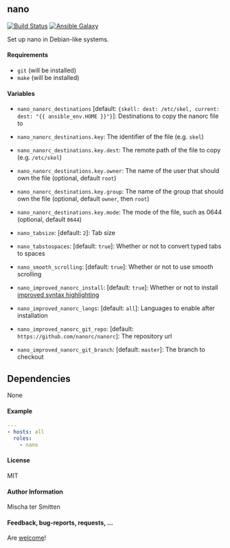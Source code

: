 ## nano

[![Build Status](https://travis-ci.org/Oefenweb/ansible-nano.svg?branch=master)](https://travis-ci.org/Oefenweb/ansible-nano) [![Ansible Galaxy](http://img.shields.io/badge/ansible--galaxy-nano-blue.svg)](https://galaxy.ansible.com/Oefenweb/nano)

Set up nano in Debian-like systems.

#### Requirements

* `git` (will be installed)
* `make` (will be installed)

#### Variables

* `nano_nanorc_destinations` [default: `{skell: dest: /etc/skel, current: dest: "{{ ansible_env.HOME }}"}`]: Destinations to copy the nanorc file to
* `nano_nanorc_destinations.key`: The identifier of the file (e.g. `skel`)
* `nano_nanorc_destinations.key.dest`: The remote path of the file to copy (e.g. `/etc/skel`)
* `nano_nanorc_destinations.key.owner`: The name of the user that should own the file (optional, default `root`)
* `nano_nanorc_destinations.key.group`: The name of the group that should own the file (optional, default `owner`, then `root`)
* `nano_nanorc_destinations.key.mode`: The mode of the file, such as 0644 (optional, default `0644`)

* `nano_tabsize`: [default: `2`]: Tab size
* `nano_tabstospaces`: [default: `true`]: Whether or not to convert typed tabs to spaces
* `nano_smooth_scrolling`: [default: `true`]: Whether or not to use smooth scrolling

* `nano_improved_nanorc_install`: [default: `true`]: Whether or not to install [improved syntax highlighting](https://github.com/nanorc/nanorc)
* `nano_improved_nanorc_langs`: [default: `all`]: Languages to enable after installation
* `nano_improved_nanorc_git_repo`: [default: `https://github.com/nanorc/nanorc`]: The repository url
* `nano_improved_nanorc_git_branch`: [default: `master`]: The branch to checkout

## Dependencies

None

#### Example

```yaml
---
- hosts: all
  roles:
    - nano
```

#### License

MIT

#### Author Information

Mischa ter Smitten

#### Feedback, bug-reports, requests, ...

Are [welcome](https://github.com/Oefenweb/ansible-nano/issues)!
